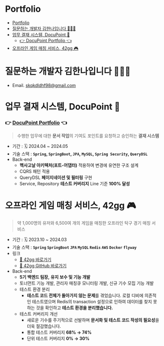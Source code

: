 # Portfolio
- [Portfolio](#portfolio)
- [질문하는 개발자 김한나입니다 👩🏻‍💻](#질문하는-개발자-김한나입니다-)
- [업무 결재 시스템, DocuPoint 📑](#업무-결재-시스템-docupoint-)
    - [👉 DocuPoint Portfolio 👈](#-docupoint-portfolio-)
- [오프라인 게임 매칭 서비스, 42gg  🎮](#오프라인-게임-매칭-서비스-42gg--)

# 질문하는 개발자 김한나입니다 👩🏻‍💻
- Email. skqkdldhf98@gmail.com


# 업무 결재 시스템, DocuPoint 📑
### 👉 [DocuPoint Portfolio](https://github.com/Kimhan-nah/portfolio/tree/main/docu-point) 👈

> 수행한 업무에 대한 **문서 작업**의 기여도 포인트를 요청하고 승인하는 **결재 시스템**


- 기간 : 🗓️ 2024.04 ~ 2024.05
- 기술 스택 : **`Spring`, `SpringBoot`, `JPA`, `MySQL`, `Spring Security`, `QueryDSL`**
- Back-end
  - **헥사고날 아키텍처(포트-어댑터)** 적용하여 변경에 유연한 구조 설계
  - CQRS 패턴 적용
  - QueryDSL **페이지네이션 및 필터링** 구현
  - Service, Repository **테스트 커버리지** Line 기준 **100% 달성**

# 오프라인 게임 매칭 서비스, 42gg  🎮
> 약 1,000명의 유저와 6,500여 개의 게임을 매칭한 오프라인 탁구 경기 매칭 서비스

- 기간 : 🗓️ 2023.10 ~ 2024.03
- 기술 스택 : **`Spring` `SpringBoot` `JPA` `MySQL` `Redis` `AWS` `Docker` `flyway`**
- 링크
  - [🔗 42gg 바로가기](https://gg.42seoul.kr/)
  - [🔗 42gg GitHub  바로가기](https://github.com/42organization/42gg.server.dev.v2)
- Back-end
  - **5기 백엔드 팀장,** **유지 보수 및 기능 개발**
  - 토너먼트 기능 개발, 관리자 매칭큐 모니터링 개발, 신규 기수 모집 기능 개발
  - 테스트 환경 분리
      - **테스트 코드 전체가 돌아가지 않는 문제**를 겪었습니다. 로컬 디비에 의존적인 테스트였으며 Redis의 transaction 설정으로 인하여 데이터를 찾지 못하는 것을 확인하고 **테스트 환경을 분리했습니다.**
  - 테스트 커버리지 개선
      - 새로운 기수를 주기적으로 선발하며 **문서화 및 테스트 코드 작성의 필요성**을 더욱 절감했습니다.
      - 통합 테스트 커버리지 **68% → 74%**
      - 단위 테스트 커버리지 **0% → 30%**